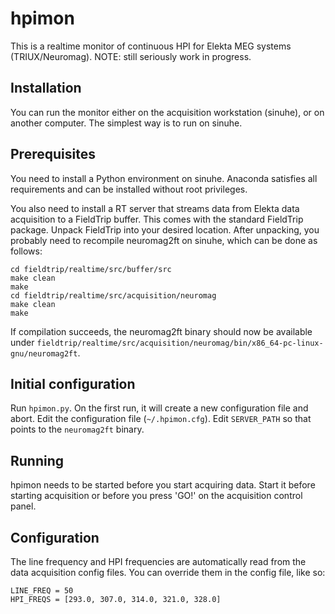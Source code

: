 # hpimon

This is a realtime monitor of continuous HPI for Elekta MEG systems (TRIUX/Neuromag). NOTE: still seriously work in progress.

## Installation

You can run the monitor either on the acquisition workstation (sinuhe), or on another computer. The simplest way is to run on sinuhe.

## Prerequisites

You need to install a Python environment on sinuhe. Anaconda satisfies all requirements and can be installed without root privileges.

You also need to install a RT server that streams data from Elekta data acquisition to a FieldTrip buffer. This comes with the standard FieldTrip package. Unpack FieldTrip into your desired location. After unpacking, you probably need to recompile neuromag2ft on sinuhe, which can be done as follows:

```
cd fieldtrip/realtime/src/buffer/src
make clean
make
cd fieldtrip/realtime/src/acquisition/neuromag
make clean
make
```

If compilation succeeds, the neuromag2ft binary should now be available under `fieldtrip/realtime/src/acquisition/neuromag/bin/x86_64-pc-linux-gnu/neuromag2ft`.

## Initial configuration

Run `hpimon.py`. On the first run, it will create a new configuration file and abort. Edit the configuration file (`~/.hpimon.cfg`). Edit `SERVER_PATH` so that points to the `neuromag2ft` binary.

## Running

hpimon needs to be started before you start acquiring data. Start it before starting acquisition or before you press 'GO!' on the acquisition control panel.

## Configuration

The line frequency and HPI frequencies are automatically read from the data acquisition config files. You can override them in the config file, like so:

```
LINE_FREQ = 50
HPI_FREQS = [293.0, 307.0, 314.0, 321.0, 328.0]
```













